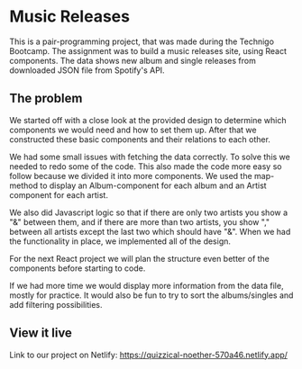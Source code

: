 # Music Releases
This is a pair-programming project, that was made during the Technigo Bootcamp. The assignment was to build a music releases site, using React components. The data shows new album and single releases from downloaded JSON file from Spotify's API.

## The problem
We started off with a close look at the provided design to determine which components we would need and how to set them up. After that we constructed these basic components and their relations to each other. 

We had some small issues with fetching the data correctly. To solve this we needed to redo some of the code. This also made the code more easy so follow because we divided it into more components.
We used the map-method to display an Album-component for each album and an Artist component for each artist. 

We also did Javascript logic so that if there are only two artists you show a "&" between them, and if there are more than two artists, you show "," between all artists except the last two which should have "&".
When we had the functionality in place, we implemented all of the design.

For the next React project we will plan the structure even better of the components before starting to code. 
 
If we had more time we would display more information from the data file, mostly for practice. It would also be fun to try to sort the albums/singles and add filtering possibilities.

## View it live
Link to our project on Netlify: 
https://quizzical-noether-570a46.netlify.app/

